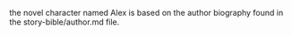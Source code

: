 the novel character named Alex is based on the author biography found in the story-bible/author.md file.